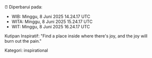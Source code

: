 ⏰ Diperbarui pada:
- WIB: Minggu, 8 Juni 2025 14.24.17 UTC
- WITA: Minggu, 8 Juni 2025 15.24.17 UTC
- WIT: Minggu, 8 Juni 2025 16.24.17 UTC

Kutipan Inspiratif:
"Find a place inside where there's joy, and the joy will burn out the pain."


Kategori: inspirational

